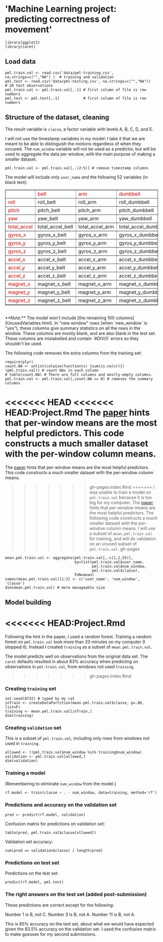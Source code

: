 
# 'Machine Learning project: predicting correctness of movement'


```{r message=F, echo=F}
library(ggplot2)
library(caret)
```

## Load data

```{r}
pml.train.val <- read.csv('data/pml-training.csv', na.strings=c("","NA") )  # training and validation
pml.test <- read.csv('data/pml-testing.csv', na.strings=c("","NA"))         # 20 test observations
pml.train.val <- pml.train.val[,-1] # first column of file is row numbers
pml.test <- pml.test[,-1]           # first column of file is row numbers
```

## Structure of the dataset, cleaning

The result variable is `classe`, a factor variable with levels A, B, C, D, and E.

I will not use the timestamp variables in my model: I take it that we are
meant to be able to distinguish the motions regardless of when they occured.
The `num_window` variable will not be used as a predictor, but will be used
to aggregate the data per window, with the main purpose of making a smaller
dataset.

```{r}
pml.train.val <- pml.train.val[,-(2:5)] # remove timestamp columns
```

The model will include only `user_name` and the following 52 variables (in black text):

<table border=1>
<tr><td><font color='red'></font></td><td><font color='red'>belt</font></td><td><font color='red'>arm</font></td><td><font color='red'>dumbbell</font></td><td><font color='red'>forearm</font></td></tr>
<tr><td><font color='red'>roll</font></td><td>roll_belt</td><td>roll_arm</td><td>roll_dumbbell</td><td>roll_forearm</td></tr>
<tr><td><font color='red'>pitch</font></td><td>pitch_belt</td><td>pitch_arm</td><td>pitch_dumbbell</td><td>pitch_forearm</td></tr>
<tr><td><font color='red'>yaw</font></td><td>yaw_belt</td><td>yaw_arm</td><td>yaw_dumbbell</td><td>yaw_forearm</td></tr>
<tr><td><font color='red'>total_accel</font></td><td>total_accel_belt</td><td>total_accel_arm</td><td>total_accel_dumbbell</td><td>total_accel_forearm</td></tr>
<tr><td><font color='red'>gyros_x</font></td><td>gyros_x_belt</td><td>gyros_x_arm</td><td>gyros_x_dumbbell</td><td>gyros_x_forearm</td></tr>
<tr><td><font color='red'>gyros_y</font></td><td>gyros_y_belt</td><td>gyros_y_arm</td><td>gyros_y_dumbbell</td><td>gyros_y_forearm</td></tr>
<tr><td><font color='red'>gyros_z</font></td><td>gyros_z_belt</td><td>gyros_z_arm</td><td>gyros_z_dumbbell</td><td>gyros_z_forearm</td></tr>
<tr><td><font color='red'>accel_x</font></td><td>accel_x_belt</td><td>accel_x_arm</td><td>accel_x_dumbbell</td><td>accel_x_forearm</td></tr>
<tr><td><font color='red'>accel_y</font></td><td>accel_y_belt</td><td>accel_y_arm</td><td>accel_y_dumbbell</td><td>accel_y_forearm</td></tr>
<tr><td><font color='red'>accel_z</font></td><td>accel_z_belt</td><td>accel_z_arm</td><td>accel_z_dumbbell</td><td>accel_z_forearm</td></tr>
<tr><td><font color='red'>magnet_x</font></td><td>magnet_x_belt</td><td>magnet_x_arm</td><td>magnet_x_dumbbell</td><td>magnet_x_forearm</td></tr>
<tr><td><font color='red'>magnet_y</font></td><td>magnet_y_belt</td><td>magnet_y_arm</td><td>magnet_y_dumbbell</td><td>magnet_y_forearm</td></tr>
<tr><td><font color='red'>magnet_z</font></td><td>magnet_z_belt</td><td>magnet_z_arm</td><td>magnet_z_dumbbell</td><td>magnet_z_forearm</td></tr>
</table>

<br/>
**Note:** The model won't include [the remaining 100 columns](UnusedVariables.html).
In "new window" rows (when `new_window` is "yes"), these columns give summary
statistics on all the rows in the window. These columns are mostly blank, and are
also blank in the test set. These columns are mislabelled and contain `#DIV/0` errors
so they shouldn't be used.

The following code removes the extra columns from the training set:

```{r message=F}
require(plyr)
count.NA <- unlist(colwise(function(x) {sum(is.na(x))})(pml.train.val)) # count NAs in each column
# table(count.NA) # There are full columns and mostly-empty columns.
pml.train.val <- pml.train.val[,count.NA == 0] # removes the summary columns
```

<<<<<<< HEAD
<<<<<<< HEAD:Project.Rmd
The [paper](http://groupware.les.inf.puc-rio.br/public/papers/2013.Velloso.QAR-WLE.pdf) hints that per-window means are the most
helpful predictors. This code constructs a much smaller dataset with
the per-window column means.
=======
The [paper](http://groupware.les.inf.puc-rio.br/public/papers/2013.Velloso.QAR-WLE.pdf) 
hints that per-window means are the most
helpful predictors.  This code constructs a much smaller dataset with
the per-window column means:
>>>>>>> gh-pages:index.Rmd
=======
I was unable to train a model on `pml.train.val` because it is too big
for my computer.
The [paper](http://groupware.les.inf.puc-rio.br/public/papers/2013.Velloso.QAR-WLE.pdf) 
hints that per-window means are the most
helpful predictors.  The following code constructs a much smaller dataset with
the per-window column means. I will use a subset of `mean.pml.train.val` for training,
and will do validation on an unused subset of `pml.train.val`.
>>>>>>> gh-pages

```{r}
mean.pml.train.val <- aggregate(pml.train.val[,-c(1,2,55)],
                                by=list(pml.train.val$user_name,
                                        pml.train.val$num_window,
                                        pml.train.val$classe),
                                FUN=mean)
names(mean.pml.train.val)[1:3] <- c('user_name', 'num_window', 'classe')
dim(mean.pml.train.val) # more manageable size
```

## Model building
<<<<<<< HEAD:Project.Rmd
=======

Following the hint in the paper, I used a random forest. Training a random
forest on `pml.train.val` took more than 20 minutes on my computer (I stopped
it).  Instead I created `training` as a subset of `mean.pml.train.val`.

The model predicts well on observations from the original data set.
The `caret` defaults resulted in about 83% accuracy when predicting on
observations in `pml.train.val`, from windows not used `training`.
>>>>>>> gh-pages:index.Rmd

### Creating `training` set

```{r}
set.seed(8732) # typed by my cat
inTrain <- createDataPartition(mean.pml.train.val$classe, p=.80, list=F)
training <- mean.pml.train.val[inTrain,]
dim(training)
```

### Creating `validation` set

This is a subset of `pml.train.val`, including only rows
from windows not used in `training`.

```{r}
allowed <- !(pml.train.val$num_window %in% training$num_window)
validation <- pml.train.val[allowed,]
dim(validation)
```

### Training a model

(Remembering to eliminate `num_window` from the model.)

```{r}
rf.model <- train(classe ~ . - num_window, data=training, method='rf')
```

### Predictions and accuracy on the validation set

```{r}
pred <- predict(rf.model, validation)
```

Confusion matrix for predictions on validation set:

```{r}
table(pred, pml.train.val$classe[allowed])
```

Validation set accuracy:

```{r}
sum(pred == validation$classe) / length(pred)
```

### Predictions on test set

Predictions on the test set:

```{r}
predict(rf.model, pml.test)
```

### The right answers on the test set (added post-submission)

These predictions are correct except for the following:

Number 1 is B, not C.
Number 3 is B, not A.
Number 11 is B, not A.

This is 85% accuracy on the test set, about what we would
have expected given the 83.5% accuracy on the validation set.
I used the confusion matrix to make guesses for my second submissions.
